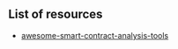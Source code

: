 

## List of resources

- [awesome-smart-contract-analysis-tools](https://github.com/LouisTsai-Csie/awesome-smart-contract-analysis-tools)
